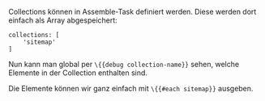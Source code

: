 Collections können in Assemble-Task definiert werden.
Diese werden dort einfach als Array abgespeichert:

```
collections: [
	'sitemap'
]
```

Nun kann man global per `\{{debug collection-name}}` sehen, welche Elemente in der Collection enthalten sind.

Die Elemente können wir ganz einfach mit `\{{#each sitemap}}` ausgeben. 